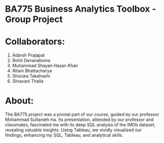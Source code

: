 # BA775 Business Analytics Toolbox - Group Project

# Collaborators: 
1. Adarsh Prajapat
2. Rohit Devanaboina
3. Muhammad Shayan Hasan Khan
4. Ritam Bhattacharya
5. Shizuka Takahashi
6. Shravani Thalla

# About: 
The BA775 project was a pivotal part of our course, guided by our professor Mohammad Sultanieh-ha. Its presentation, attended by our professor and classmates, fascinated me with its deep SQL analysis of the IMDb dataset, revealing valuable insights. Using Tableau, we vividly visualized our findings, enhancing my SQL, Tableau, and analytical skills.
